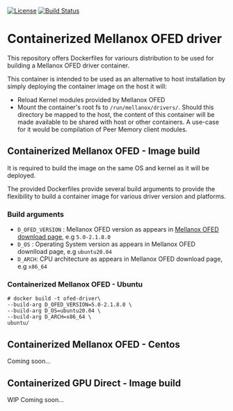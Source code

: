 [![License](https://img.shields.io/badge/License-Apache%202.0-blue.svg)](http://www.apache.org/licenses/LICENSE-2.0)
[![Build Status](https://travis-ci.com/mellanox/ofed-docker.svg?branch=master)](https://travis-ci.com/mellanox/ofed-docker)
# Containerized Mellanox OFED driver

This repository offers Dockerfiles for variours distribution to be used for building a Mellanox OFED driver container.

This container is intended to be used as an alternative to host installation by simply deploying
the container image on the host it will:
* Reload Kernel modules provided by Mellanox OFED
* Mount the container's root fs to `/run/mellanox/drivers/`. Should this directory be mapped to the host,
the content of this container will be made available to be shared with host or other containers. A use-case for it
would be compilation of Peer Memory client modules.


## Containerized Mellanox OFED - Image build

It is required to build the image on the same OS and kernel as it will be deployed.

The provided Dockerfiles provide several build arguments to provide the flexibility to build
a container image for various driver version and platforms.

### Build arguments

- `D_OFED_VERSION` : Mellanox OFED version as appears in [Mellanox OFED download page](https://www.mellanox.com/products/infiniband-drivers/linux/mlnx_ofed),
e.g `5.0-2.1.8.0`
- `D_OS` : Operating System version as appears in Mellanox OFED downlload page, e.g `ubuntu20.04`
- `D_ARCH`: CPU architecture as appears in Mellanox OFED download page, e.g `x86_64` 

### Containerized Mellanox OFED - Ubuntu

```
# docker build -t ofed-driver\
--build-arg D_OFED_VERSION=5.0-2.1.8.0 \
--build-arg D_OS=ubuntu20.04 \
--build-arg D_ARCH=x86_64 \
ubuntu/
```

## Containerized Mellanox OFED - Centos

Coming soon...

## Containerized GPU Direct - Image build

WIP Coming soon...
